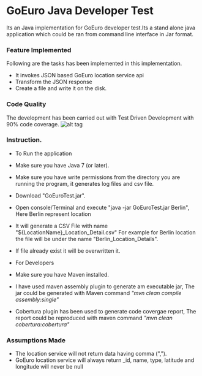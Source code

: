 # GoEuro Java Developer Test
Its an Java implementation for GoEuro developer test.Its a stand alone java application which could be ran from command line interface in Jar format.

### Feature Implemented
Following are the tasks has been implemented in this implementation.
* It invokes JSON based GoEuro location service api
* Transform the JSON response
* Create a file and write it on the disk.

### Code Quality
The development has been carried out with Test Driven Development with 90% code coverage.
![alt tag](https://github.com/akhileshkshatriya/goeuro-devtest/blob/master/code-coverage.png)
### Instruction.
* To Run the application
 * Make sure you have Java 7 (or later).
 * Make sure you have write permissions from the directory you are running the program, it generates log files and csv file.
 * Download "GoEuroTest.jar".
 * Open console/Terminal and execute "java -jar GoEuroTest.jar Berlin", Here Berlin represent location
 * It will generate a CSV File with name "${LocationName}_Location_Detail.csv" For example for Berlin location       the file will be under the name "Berlin_Location_Details".
 * If file already exist it will be overwritten it.

* For Developers
 * Make sure you have Maven installed.
 * I have used maven assembly plugin to generate am executable jar, The jar could be generated with Maven command _"mvn clean compile assembly:single"_
 * Cobertura plugin has been used to generate code covergae report, The report could be reproduced with maven command _"mvn clean cobertura:cobertura"_

### Assumptions Made
* The location service will not return data having comma (",").
* GoEuro location service will always return _id, name, type, latitude and longitude will never be null

